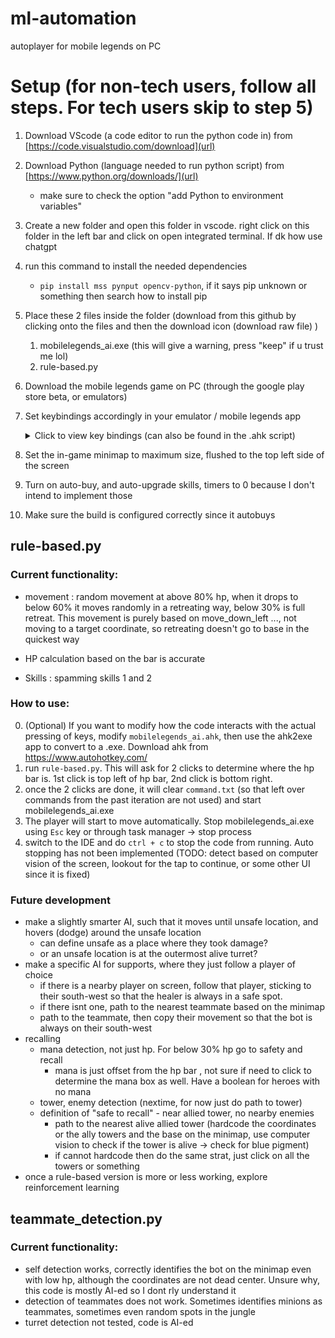 # ml-automation
autoplayer for mobile legends on PC
# Setup (for non-tech users, follow all steps. For tech users skip to step 5)
1. Download VScode (a code editor to run the python code in) from [https://code.visualstudio.com/download](url)
2. Download Python (language needed to run python script) from [https://www.python.org/downloads/](url)
   - make sure to check the option "add Python to environment variables" 
3. Create a new folder and open this folder in vscode. right click on this folder in the left bar and click on open integrated terminal. If dk how use chatgpt
4. run this command to install the needed dependencies
   - `pip install mss pynput opencv-python`, if it says pip unknown or something then search how to install pip
6. Place these 2 files inside the folder (download from this github by clicking onto the files and then the download icon (download raw file) )
    1. mobilelegends_ai.exe (this will give a warning, press "keep" if u trust me lol)
    2. rule-based.py
7. Download the mobile legends game on PC (through the google play store beta, or emulators)
8. Set keybindings accordingly in your emulator / mobile legends app
    <details>
    <summary>Click to view key bindings (can also be found in the .ahk script)</summary>
    
    ```py
    key_bindings = {
        "skill_1": ["k"],
        "skill_2": ["l"],
        "skill_3": [";"],
        "skill_4": ["'"],
        "upgrade_skill_1": ["l"],
        "upgrade_skill_2": ["o"],
        "upgrade_skill_3": ["p"],
        "upgrade_skill_4": ["["],
        "skill_1_extra": ["i"],
        "skill_2_extra": ["o"],
        "skill_3_extra": ["p"],
        "skill_4_extra": ["["],
        "move_up": ["w"],
        "move_down": ["s"],
        "move_left": ["a"],
        "move_right": ["d"],
        "move_up_right": ["w", "d"],
        "move_up_left": ["w", "a"],
        "move_down_right": ["s", "d"],
        "move_down_left": ["s", "a"],
        "attack_basic": ["j"],
        "attack_minion": ["n"],
        "attack_turret": ["u"],
        "spell": ["h"],
        "regen": ["g"],
        "recall": ["b"],
        "buy": ["Space"],
        "chat": ["Enter"],
        "skill_item": ["f"]
    }
    </details>
    ```
9. Set the in-game minimap to maximum size, flushed to the top left side of the screen
10. Turn on auto-buy, and auto-upgrade skills, timers to 0 because I don't intend to implement those
11. Make sure the build is configured correctly since it autobuys
  

## rule-based.py
### Current functionality:
- movement : random movement at above 80% hp, when it drops to below 60% it moves randomly in a retreating way, below 30% is full retreat. This movement is purely based on move_down_left ..., not moving to a target coordinate, so retreating doesn't go to base in the quickest way

- HP calculation based on the bar is accurate

- Skills : spamming skills 1 and 2

### How to use:
0. (Optional) If you want to modify how the code interacts with the actual pressing of keys, modify `mobilelegends_ai.ahk`, then use the ahk2exe app to convert to a .exe. Download ahk from https://www.autohotkey.com/
1. run `rule-based.py`. This will ask for 2 clicks to determine where the hp bar is. 1st click is top left of hp bar, 2nd click is bottom right.
2. once the 2 clicks are done, it will clear `command.txt` (so that left over commands from the past iteration are not used) and start mobilelegends_ai.exe
3. The player will start to move automatically. Stop mobilelegends_ai.exe using `Esc` key or through task manager -> stop process
4. switch to the IDE and do `ctrl + c` to stop the code from running. Auto stopping has not been implemented (TODO: detect based on computer vision of the screen, lookout for the tap to continue, or some other UI since it is fixed)

### Future development
- make a slightly smarter AI, such that it moves until unsafe location, and hovers (dodge) around the unsafe location
    - can define unsafe as a place where they took damage?
    - or an unsafe location is at the outermost alive turret? 
- make a specific AI for supports, where they just follow a player of choice
    - if there is a nearby player on screen, follow that player, sticking to their south-west so that the healer is always in a safe spot.
    - if there isnt one, path to the nearest teammate based on the minimap
    - path to the teammate, then copy their movement so that the bot is always on their south-west
- recalling
    - mana detection, not just hp. For below 30% hp go to safety and recall
      - mana is just offset from the hp bar , not sure if need to click to determine the mana box as well. Have a boolean for heroes with no mana
    - tower, enemy detection (nextime, for now just do path to tower)
    - definition of "safe to recall" - near allied tower, no nearby enemies
        - path to the nearest alive allied tower (hardcode the coordinates or the ally towers and the base on the minimap, use computer vision to check if the tower is alive -> check for blue pigment)
        - if cannot hardcode then do the same strat, just click on all the towers or something
- once a rule-based version is more or less working, explore reinforcement learning

## teammate_detection.py
### Current functionality:
- self detection works, correctly identifies the bot on the minimap even with low hp, although the coordinates are not dead center. Unsure why, this code is mostly AI-ed so I dont rly understand it
- detection of teammates does not work. Sometimes identifies minions as teammates, sometimes even random spots in the jungle
- turret detection not tested, code is AI-ed
